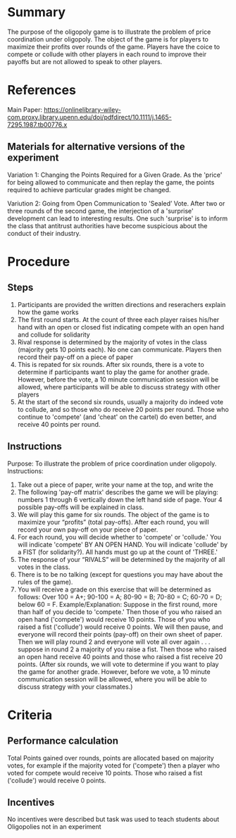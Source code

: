 # Summary
The purpose of the oligopoly game is to illustrate the problem of price coordination under oligopoly. The object of the game is for players to maximize their profits over rounds of the game. Players have the coice to compete or collude with other players in each round to improve their payoffs but are not allowed to speak to other players. 

# References
Main Paper: https://onlinelibrary-wiley-com.proxy.library.upenn.edu/doi/pdfdirect/10.1111/j.1465-7295.1987.tb00776.x

## Materials for alternative versions of the experiment 
Variation 1: Changing the Points Required for a Given Grade. As the 'price' for being allowed to communicate and then replay the game, the points required to achieve particular grades might be changed.

Variution 2: Going from Open Communication to 'Sealed’ Vote. After two or three rounds of the second game, the interjection of a 'surprise' development can lead to interesting results. One such 'surprise' is to inform the class that antitrust authorities have become suspicious about the conduct of their industry. 

# Procedure
## Steps
1. Participants are provided the written directions and reserachers explain how the game works 
2. The first round starts. At the count of three each player raises his/her hand with an open or closed fist indicating compete with an open hand and collude for solidarity
3. Rival response is determined by the majority of votes in the class (majority gets 10 points each). No one can communicate. Players then record their pay-off on a piece of paper
4. This is repated for six rounds. After six rounds, there is a vote to determine if participants want to play the game for another grade. However, before the vote, a 10 minute communication session will be allowed, where participants will be able to discuss strategy with other players 
5. At the start of the second six rounds, usually a majority do indeed vote to collude, and so those who do receive 20 points per round. Those who continue to 'compete' (and 'cheat' on the cartel) do even better, and receive 40 points per round. 


## Instructions
Purpose: To illustrate the problem of price coordination under oligopoly.
Instructions:
1. Take out a piece of paper, write your name at the top, and write the
2. The following 'pay-off matrix' describes the game we will be playing: numbers 1 through 6 vertically down the left hand side of page. Your 4 possible pay-offs will be explained in class.  
3. We will play this game for six rounds. The object of the game is to maximize your “profits” (total pay-offs). After each round, you will record your own pay-off on your piece of paper.
4. For each round, you will decide whether to 'compete' or 'collude.' You will indicate 'compete' BY AN OPEN HAND. You will indicate 'collude' by a FIST (for solidarity?). All hands must go up at the count of 'THREE.'
5. The response of your “RIVALS” will be determined by the majority of all votes in the class.
6. There is to be no talking (except for questions you may have about the rules of the game).
7. You will receive a grade on this exercise that will be determined as follows: Over 100 = A+; 90-100 = A; 80-90 = B; 70-80 = C; 60-70 = D; below 60 = F.
Example/Explanation: Suppose in the first round, more than half of you decide to 'compete.' Then those of you who raised an open hand ('compete') would receive 10 points. Those of you who raised a fist ('collude') would receive 0 points. We will then pause, and everyone will record their points (pay-off) on their own sheet of paper. Then we will play round 2 and everyone will vote all over again . . . suppose in round 2 a majority of you raise a fist. Then those who raised an open hand receive 40 points and those who raised a fist receive 20 points. (After six rounds, we will vote to determine if you want to play the game for another grade. However, before we vote, a 10 minute communication session will be allowed, where you will be able to discuss strategy with your classmates.)

# Criteria
## Performance calculation
Total Points gained over rounds, points are allocated based on majority votes, for example if the majority voted for ('compete') then a player who voted for compete would receive 10 points. Those who raised a fist ('collude') would receive 0 points. 
## Incentives
No incentives were described but task was used to teach students about Oligopolies not in an experiment 

